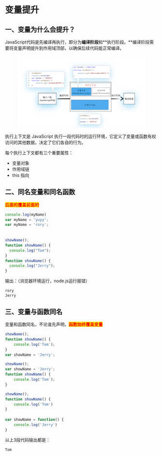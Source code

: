 # 变量提升

## 一、变量为什么会提升？

JavaScript代码是先编译再执行，即分为**编译阶段**和**执行阶段。**编译阶段需要将变量声明提升到作用域顶部，以确保后续代码能正常编译。

<figure><img src="../../../../.gitbook/assets/image (12) (1).png" alt=""><figcaption></figcaption></figure>

执行上下文是 JavaScript 执行一段代码时的运行环境，它定义了变量或函数有权访问的其他数据，决定了它们各自的行为。

每个执行上下文都有三个重要属性：

* 变量对象
* 作用域链
* this 指向



## 二、同名变量和同名函数

<mark style="color:red;">**后面的覆盖前面的**</mark>

```javascript
console.log(myName)
var myName = 'yuyy';
var myName = 'rory';


showName();
function showName() {
  console.log("Tom");
}
function showName() {
  console.log("Jerry");
}
```

输出：（浏览器环境运行，node.js运行报错）

```
rory
Jerry
```

## 三、变量与函数同名

变量和函数同名，不论谁先声明，<mark style="color:red;">**函数始终覆盖变量**</mark>

```javascript
showName();
function showName() {
    console.log('Tom');
}
var showName = 'Jerry';
```

```javascript
showName();
var showName = 'Jerry';
function showName() {
    console.log('Tom');
}
```

```javascript
showName();
function showName() {
    console.log('Tom')
}

var showName = function() {
    console.log('Jerry')
}
```

以上3段代码输出都是：

```
Tom
```



